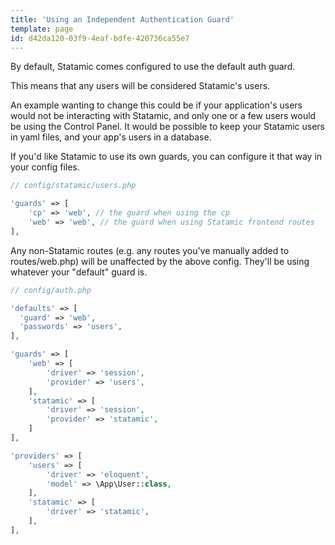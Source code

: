 ```yaml
---
title: 'Using an Independent Authentication Guard'
template: page
id: d42da120-03f9-4eaf-bdfe-420736ca55e7
---
```

By default, Statamic comes configured to use the default auth guard.

This means that any users will be considered Statamic's users.

An example wanting to change this could be if your application's users would not be interacting with Statamic, and only one or a few users would be using the Control Panel. It would be possible to keep your Statamic users in yaml files, and your app's users in a database.

If you'd like Statamic to use its own guards, you can configure it that way in your config files.

```php
// config/statamic/users.php

'guards' => [
    'cp' => 'web', // the guard when using the cp
    'web' => 'web', // the guard when using Statamic frontend routes
],
```

Any non-Statamic routes (e.g. any routes you've manually added to routes/web.php) will be unaffected by the above config. They'll be using whatever your "default" guard is.

```php
// config/auth.php

'defaults' => [
  'guard' => 'web',
  'passwords' => 'users',
],

'guards' => [
    'web' => [
        'driver' => 'session',
        'provider' => 'users',
    ],
    'statamic' => [
        'driver' => 'session',
        'provider' => 'statamic',
    ]
],

'providers' => [
    'users' => [
        'driver' => 'eloquent',
        'model' => \App\User::class,
    ],
    'statamic' => [
        'driver' => 'statamic',
    ],
],
```
